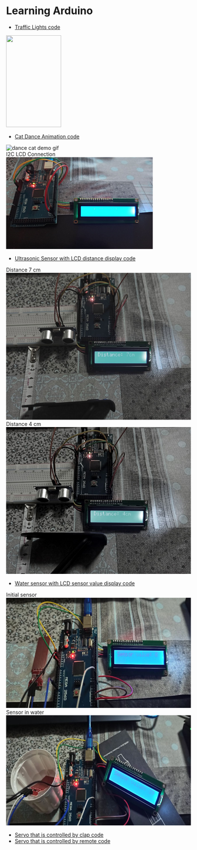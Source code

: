 # Learning Arduino

- [Traffic Lights code](traffic_lights/traffic_light.ino)

<img src="traffic_lights/traffic_light.gif" width="150" height="250"> <br>

- [Cat Dance Animation code](cat_dance_animation/dance_cat_animation.ino)

<img src="cat_dance_animation/cat_dance_gif.gif" width="400" height="250" alt="dance cat demo gif"><br>I2C LCD Connection<br><img src="cat_dance_animation/cat_dance_photo.jpg" width="400" height="250" alt="lcd connection">

- [Ultrasonic Sensor with LCD distance display code](ultrasonic_sensor/ultrasonic_sensor.ino)

Distance 7 cm  <br>
<img src="ultrasonic_sensor/ultrasonic_sensor (1).jpg" width="600" height="400"><br>
Distance 4 cm
<br><img src="ultrasonic_sensor/ultrasonic_sensor (2).jpg" width="600" height="400">

- [Water sensor with LCD sensor value display code](water_sensor/water_sensor.ino)

Initial sensor  <br>
<img src="water_sensor/water_sensor (1).jpg" width="600" height="300"><br>
Sensor in water
<br><img src="water_sensor/water_sensor (2).jpg" width="600" height="300">

- [Servo that is controlled by clap code](servo/servo.ino)
- [Servo that is controlled by remote code](servo/remote-controlled-servo.ino)
